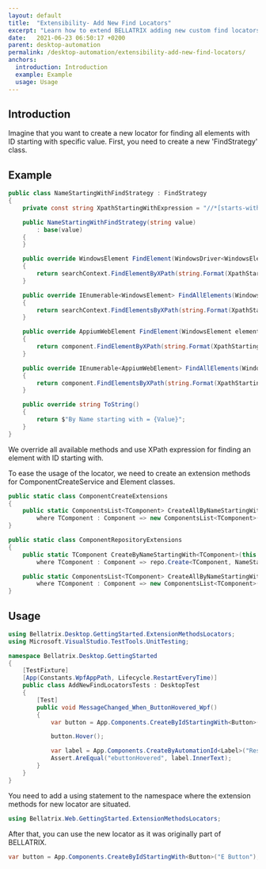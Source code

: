 ```yaml
---
layout: default
title:  "Extensibility- Add New Find Locators"
excerpt: "Learn how to extend BELLATRIX adding new custom find locators."
date:   2021-06-23 06:50:17 +0200
parent: desktop-automation
permalink: /desktop-automation/extensibility-add-new-find-locators/
anchors:
  introduction: Introduction
  example: Example
  usage: Usage
---
```

Introduction
------------
Imagine that you want to create a new locator for finding all elements with ID starting with specific value. First, you need to create a new 'FindStrategy' class.

Example
-------
```csharp
public class NameStartingWithFindStrategy : FindStrategy
{
    private const string XpathStartingWithExpression = "//*[starts-with(@Name, '{0}')]";

    public NameStartingWithFindStrategy(string value)
        : base(value)
    {
    }

    public override WindowsElement FindElement(WindowsDriver<WindowsElement> searchContext)
    {
        return searchContext.FindElementByXPath(string.Format(XpathStartingWithExpression, Value));
    }

    public override IEnumerable<WindowsElement> FindAllElements(WindowsDriver<WindowsElement> searchContext)
    {
        return searchContext.FindElementsByXPath(string.Format(XpathStartingWithExpression, Value));
    }

    public override AppiumWebElement FindElement(WindowsElement element)
    {
        return component.FindElementByXPath(string.Format(XpathStartingWithExpression, Value));
    }

    public override IEnumerable<AppiumWebElement> FindAllElements(WindowsElement element)
    {
        return component.FindElementsByXPath(string.Format(XpathStartingWithExpression, Value));
    }

    public override string ToString()
    {
        return $"By Name starting with = {Value}";
    }
}
```
We override all available methods and use XPath expression for finding an element with ID starting with.

To ease the usage of the locator, we need to create an extension methods for ComponentCreateService and Element classes.

```csharp
public static class ComponentCreateExtensions
{
    public static ComponentsList<TComponent> CreateAllByNameStartingWith<TComponent>(this Element element, string tag)
        where TComponent : Component => new ComponentsList<TComponent>(new NameStartingWithFindStrategy(tag), component.WrappedElement);
}
```

```csharp
public static class ComponentRepositoryExtensions
{
    public static TComponent CreateByNameStartingWith<TComponent>(this ComponentCreateService repo, string tag)
        where TComponent : Component => repo.Create<TComponent, NameStartingWithFindStrategy>(new NameStartingWithFindStrategy(tag));

    public static ComponentsList<TComponent> CreateAllByNameStartingWith<TComponent>(this ComponentCreateService repo, string tag)
        where TComponent : Component => new ComponentsList<TComponent>(new NameStartingWithFindStrategy(tag), null);
}
```

Usage
------------
```csharp
using Bellatrix.Desktop.GettingStarted.ExtensionMethodsLocators;
using Microsoft.VisualStudio.TestTools.UnitTesting;

namespace Bellatrix.Desktop.GettingStarted
{
    [TestFixture]
    [App(Constants.WpfAppPath, Lifecycle.RestartEveryTime)]
    public class AddNewFindLocatorsTests : DesktopTest
    {
        [Test]
        public void MessageChanged_When_ButtonHovered_Wpf()
        {
            var button = App.Components.CreateByIdStartingWith<Button>("E Button");

            button.Hover();

            var label = App.Components.CreateByAutomationId<Label>("ResultLabelId");
            Assert.AreEqual("ebuttonHovered", label.InnerText);
        }
    }
}
```
You need to add a using statement to the namespace where the extension methods for new locator are situated.

```csharp
using Bellatrix.Web.GettingStarted.ExtensionMethodsLocators;
```
After that, you can use the new locator as it was originally part of BELLATRIX.
```csharp
var button = App.Components.CreateByIdStartingWith<Button>("E Button");
```